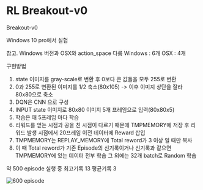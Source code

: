 # RL Breakout-v0


Breakout-v0

Windows 10 pro에서 실험

참고.
Windows 버전과 OSX와 action_space 다름
Windows : 6개
OSX : 4개

구현방법

1. state 이미지를 gray-scale로 변환 후 0보다 큰 값들을 모두 255로 변환
2. 0과 255로 변환된 이미지를 1/2 축소(80x105) -> 이후 이미지 상단을 잘라 80x80으로 축소
3. DQN은 CNN 으로 구성
4. INPUT state 이미지로 80x80 이미지 5개 프레임으로 입력(80x80x5)
5. 학습은 매 5프레임 마다 학습
6. 리워드를 얻는 시점과 공을 친 시점이 다르기 때문에 TMPMEMORY에 저장 후 리워드 발생 시점에서 20프레임 이전 데이터에 Reward 삽입
7. TMPMEMORY는 REPLAY_MEMORY에 Total reword가 3 이상 일 때만 복사
8. 이 때 Total reword가 기존 Episode의 신기록이거나 신기록과 같으면 TMPMEMORY에 있는 데이터 전부 학습
   그 외에는 32개 batch로 Random 학습


약 500 episode 실행 중
최고기록 13
평균기록 3


![600 episode](./src/episode600.gif)